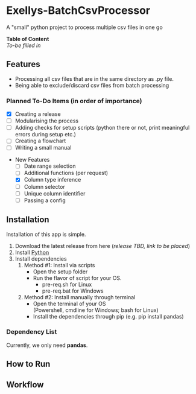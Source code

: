# Exellys-BatchCsvProcessor
A "small" python project to process multiple csv files in one go

**Table of Content**  
*To-be filled in*

## Features

- Processing all csv files that are in the same directory as .py file.
- Being able to exclude/discard csv files from batch processing

### Planned To-Do Items (in order of importance)

- [X] Creating a release
- [ ] Modularising the process
- [ ] Adding checks for setup scripts (python there or not, print meaningful errors during setup etc.)
- [ ] Creating a flowchart
- [ ] Writing a small manual
- New Features
    - [ ] Date range selection
    - [ ] Additional functions (per request)
    - [X] Column type inference
    - [ ] Column selector
    - [ ] Unique column identifier
    - [ ] Passing a config

## Installation
Installation of this app is simple.

1. Download the latest release from here (*release TBD, link to be placed*)
2. Install [Python](https://www.python.org/)
3. Install dependencies
    1. Method #1: Install via scripts
        - Open the setup folder
        - Run the flavor of script for your OS.
            - pre-req.sh for Linux
            - pre-req.bat for Windows
    2. Method #2: Install manually through terminal
        - Open the terminal of your OS  
        (Powershell, cmdline for Windows; bash for Linux)
        - Install the dependencies through pip (e.g. pip install pandas)

### Dependency List

Currently, we only need **pandas**.

## How to Run

## Workflow
